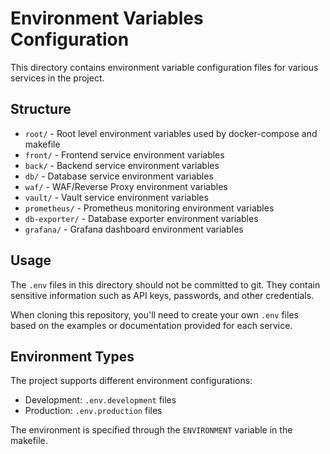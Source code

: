 # Environment Variables Configuration

This directory contains environment variable configuration files for various services in the project.

## Structure

- `root/` - Root level environment variables used by docker-compose and makefile
- `front/` - Frontend service environment variables
- `back/` - Backend service environment variables
- `db/` - Database service environment variables
- `waf/` - WAF/Reverse Proxy environment variables
- `vault/` - Vault service environment variables
- `prometheus/` - Prometheus monitoring environment variables
- `db-exporter/` - Database exporter environment variables
- `grafana/` - Grafana dashboard environment variables

## Usage

The `.env` files in this directory should not be committed to git. They contain sensitive information such as API keys, passwords, and other credentials.

When cloning this repository, you'll need to create your own `.env` files based on the examples or documentation provided for each service.

## Environment Types

The project supports different environment configurations:
- Development: `.env.development` files
- Production: `.env.production` files

The environment is specified through the `ENVIRONMENT` variable in the makefile. 